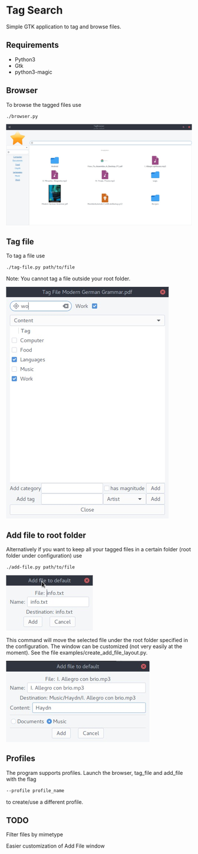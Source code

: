 # Tag Search

Simple GTK application to tag and browse files.

## Requirements

- Python3
- Gtk
- python3-magic

## Browser

To browse the tagged files use
```sh
./browser.py
```

![input](https://raw.githubusercontent.com/fdibaldassarre/tag-search/master/pictures/browser.jpg)

## Tag file

To tag a file use
```sh
./tag-file.py path/to/file
```

Note: You cannot tag a file outside your root folder.

![input](https://raw.githubusercontent.com/fdibaldassarre/tag-search/master/pictures/tag.jpg)

## Add file to root folder

Alternatively if you want to keep all your tagged files in a certain folder
(root folder under configuration) use
```sh
./add-file.py path/to/file
```

![input](https://raw.githubusercontent.com/fdibaldassarre/tag-search/master/pictures/add_file_base.jpg)

This command will move the selected file under the root folder specified in the configuration.
The window can be customized (not very easily at the moment). See the file examples/create_add_file_layout.py.

![input](https://raw.githubusercontent.com/fdibaldassarre/tag-search/master/pictures/add_file_adv.jpg)

## Profiles

The program supports profiles. Launch the browser, tag_file and add_file with the flag
```sh
--profile profile_name
```
to create/use a different profile.

## TODO

Filter files by mimetype

Easier customization of Add File window
